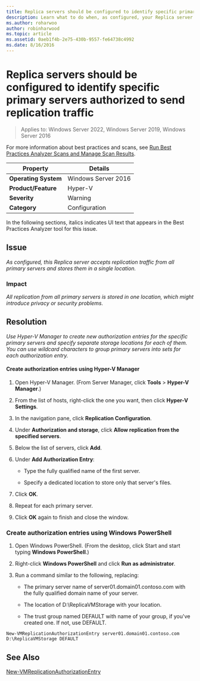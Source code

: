 ```yaml
---
title: Replica servers should be configured to identify specific primary servers authorized to send replication traffic
description: Learn what to do when, as configured, your Replica server accepts replication traffic from all primary servers and stores them in a single location.
ms.author: roharwoo
author: robinharwood
ms.topic: article
ms.assetid: 0aeb1f4b-2e75-430b-9557-fe64738c4992
ms.date: 8/16/2016
---
```

# Replica servers should be configured to identify specific primary servers authorized to send replication traffic

>Applies to: Windows Server 2022, Windows Server 2019, Windows Server 2016

For more information about best practices and scans, see [Run Best Practices Analyzer Scans and Manage Scan Results](/previous-versions/windows/it-pro/windows-server-2012-R2-and-2012/hh831400(v=ws.11)).

|Property|Details|
|-|-|
|**Operating System**|Windows Server 2016|
|**Product/Feature**|Hyper-V|
|**Severity**|Warning|
|**Category**|Configuration|

In the following sections, italics indicates UI text that appears in the Best Practices Analyzer tool for this issue.

## Issue
*As configured, this Replica server accepts replication traffic from all primary servers and stores them in a single location.*

### Impact
*All replication from all primary servers is stored in one location, which might introduce privacy or security problems.*

## Resolution
*Use Hyper-V Manager to create new authorization entries for the specific primary servers and specify separate storage locations for each of them. You can use wildcard characters to group primary servers into sets for each authorization entry.*

#### Create authorization entries using Hyper-V Manager

1.  Open Hyper-V Manager. (From Server Manager, click **Tools** > **Hyper-V Manager**.)

2.  From the list of hosts, right-click the one you want, then click **Hyper-V Settings**.

3.  In the navigation pane, click **Replication Configuration**.

4.  Under **Authorization and storage**, click **Allow replication from the specified servers**.

5.  Below the list of servers, click **Add**.

6.  Under **Add Authorization Entry**:

    -   Type the fully qualified name of the first server.

    -   Specify a dedicated location to store only that server's files.

7.  Click **OK**.

8.  Repeat for each primary server.

9. Click **OK** again to finish and close the window.

### Create authorization entries using Windows PowerShell

1.  Open Windows PowerShell. (From the desktop, click Start and start typing **Windows PowerShell**.)

2.  Right-click **Windows PowerShell** and click **Run as administrator**.

3.  Run a command similar to the following, replacing:

    -   The primary server name of server01.domain01.contoso.com with the fully qualified domain name of your server.

    -   The location of D:\ReplicaVMStorage with your location.

    -   The trust group named DEFAULT with name of your group, if you've created one. If not, use DEFAULT.

```
New-VMReplicationAuthorizationEntry server01.domain01.contoso.com D:\ReplicaVMStorage DEFAULT
```

## See Also
[New-VMReplicationAuthorizationEntry](/powershell/module/hyper-v/new-vmreplicationauthorizationentry)
